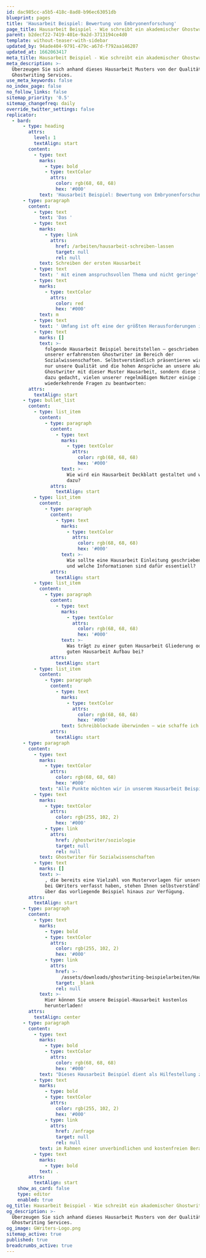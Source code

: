 ```yaml
---
id: dac985cc-a5b5-418c-8ad8-b96ec63051db
blueprint: pages
title: 'Hausarbeit Beispiel: Bewertung von Embryonenforschung'
page_title: Hausarbeit Beispiel - Wie schreibt ein akademischer Ghostwriter?
parent: b2decf22-7419-401e-9a2d-3713194ce4d0
template: without-teaser-with-sidebar
updated_by: 94ade404-9791-479c-a67d-f792aa146207
updated_at: 1662063417
meta_title: Hausarbeit Beispiel - Wie schreibt ein akademischer Ghostwriter?
meta_description: >-
  Überzeugen Sie sich anhand dieses Hausarbeit Musters von der Qualität unserer
  Ghostwriting Services.
use_meta_keywords: false
no_index_page: false
no_follow_links: false
sitemap_priority: '0.5'
sitemap_changefreq: daily
override_twitter_settings: false
replicator:
  - bard:
      - type: heading
        attrs:
          level: 1
          textAlign: start
        content:
          - type: text
            marks:
              - type: bold
              - type: textColor
                attrs:
                  color: rgb(68, 68, 68)
                  hex: '#000'
            text: 'Hausarbeit Beispiel: Bewertung von Embryonenforschung'
      - type: paragraph
        content:
          - type: text
            text: 'Das '
          - type: text
            marks:
              - type: link
                attrs:
                  href: /arbeiten/hausarbeit-schreiben-lassen
                  target: null
                  rel: null
            text: Schreiben der ersten Hausarbeit
          - type: text
            text: ' mit einem anspruchsvollen Thema und nicht geringe'
          - type: text
            marks:
              - type: textColor
                attrs:
                  color: red
                  hex: '#000'
            text: m
          - type: text
            text: ' Umfang ist oft eine der größten Herausforderungen im Studium. Aus diesem Grund möchten wir Ihnen hier das '
          - type: text
            marks: []
            text: >-
              folgende Hausarbeit Beispiel bereitstellen – geschrieben von einem
              unserer erfahrensten Ghostwriter im Bereich der
              Sozialwissenschaften. Selbstverständlich präsentieren wir nicht
              nur unsere Qualität und die hohen Ansprüche an unsere akademischen
              Ghostwriter mit dieser Muster Hausarbeit, sondern diese ist auch
              dazu gedacht, vielen unserer regelmäßigen Nutzer einige immer
              wiederkehrende Fragen zu beantworten:
        attrs:
          textAlign: start
      - type: bullet_list
        content:
          - type: list_item
            content:
              - type: paragraph
                content:
                  - type: text
                    marks:
                      - type: textColor
                        attrs:
                          color: rgb(68, 68, 68)
                          hex: '#000'
                    text: >-
                      Wie wird ein Hausarbeit Deckblatt gestaltet und was gehört
                      dazu?
                attrs:
                  textAlign: start
          - type: list_item
            content:
              - type: paragraph
                content:
                  - type: text
                    marks:
                      - type: textColor
                        attrs:
                          color: rgb(68, 68, 68)
                          hex: '#000'
                    text: >-
                      Wie sollte eine Hausarbeit Einleitung geschrieben werden
                      und welche Informationen sind dafür essentiell?
                attrs:
                  textAlign: start
          - type: list_item
            content:
              - type: paragraph
                content:
                  - type: text
                    marks:
                      - type: textColor
                        attrs:
                          color: rgb(68, 68, 68)
                          hex: '#000'
                    text: >-
                      Was trägt zu einer guten Hausarbeit Gliederung oder einem
                      guten Hausarbeit Aufbau bei?
                attrs:
                  textAlign: start
          - type: list_item
            content:
              - type: paragraph
                content:
                  - type: text
                    marks:
                      - type: textColor
                        attrs:
                          color: rgb(68, 68, 68)
                          hex: '#000'
                    text: Schreibblockade überwinden – wie schaffe ich das?
                attrs:
                  textAlign: start
      - type: paragraph
        content:
          - type: text
            marks:
              - type: textColor
                attrs:
                  color: rgb(68, 68, 68)
                  hex: '#000'
            text: "Alle Punkte möchten wir in unserem Hausarbeit Beispiel zu Ihrer Unterstützung verdeutlichen. Unsere\_"
          - type: text
            marks:
              - type: textColor
                attrs:
                  color: rgb(255, 102, 2)
                  hex: '#000'
              - type: link
                attrs:
                  href: /ghostwriter/soziologie
                  target: null
                  rel: null
            text: Ghostwriter für Sozialwissenschaften
          - type: text
            marks: []
            text: >-
              , die bereits eine Vielzahl von Mustervorlagen für unsere Kunden
              bei GWriters verfasst haben, stehen Ihnen selbstverständlich auch
              über das vorliegende Beispiel hinaus zur Verfügung.
        attrs:
          textAlign: start
      - type: paragraph
        content:
          - type: text
            marks:
              - type: bold
              - type: textColor
                attrs:
                  color: rgb(255, 102, 2)
                  hex: '#000'
              - type: link
                attrs:
                  href: >-
                    /assets/downloads/ghostwriting-beispielarbeiten/Hausarbeit-Beispiel-Sozialwissenschaften-Bewertung-von-Embryonenforschung.pdf
                  target: _blank
                  rel: null
            text: >-
              Hier können Sie unsere Beispiel-Hausarbeit kostenlos
              herunterladen!
        attrs:
          textAlign: center
      - type: paragraph
        content:
          - type: text
            marks:
              - type: bold
              - type: textColor
                attrs:
                  color: rgb(68, 68, 68)
                  hex: '#000'
            text: "Dieses Hausarbeit Beispiel dient als Hilfestellung zum Schreiben Ihrer Hausarbeit. Wenn Sie darüber hinaus noch Unterstützung benötigen, bietet GWriters Ihnen selbstverständlich auch eine direkte und individuelle Unterstützung durch unsere Experten an. Lassen Sie uns einfach eine Nachricht zukommen und wir stehen Ihnen mit Rat und Tat zur Verfügung,\_"
          - type: text
            marks:
              - type: bold
              - type: textColor
                attrs:
                  color: rgb(255, 102, 2)
                  hex: '#000'
              - type: link
                attrs:
                  href: /anfrage
                  target: null
                  rel: null
            text: im Rahmen einer unverbindlichen und kostenfreien Beratung
          - type: text
            marks:
              - type: bold
            text: .
        attrs:
          textAlign: start
    show_as_card: false
    type: editor
    enabled: true
og_title: Hausarbeit Beispiel - Wie schreibt ein akademischer Ghostwriter?
og_description: >-
  Überzeugen Sie sich anhand dieses Hausarbeit Musters von der Qualität unserer
  Ghostwriting Services.
og_image: GWriters-Logo.png
sitemap_active: true
published: true
breadcrumbs_active: true
---
```

